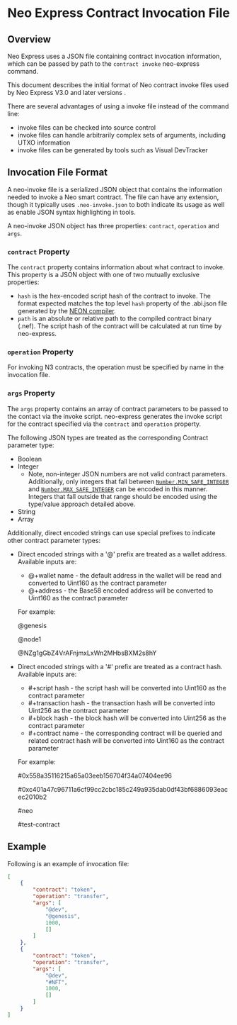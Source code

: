 <!-- markdownlint-enable -->
# Neo Express Contract Invocation File

## Overview

Neo Express uses a JSON file containing contract invocation information, which can be passed by path to the `contract invoke` neo-express command. 

This document describes the initial format of Neo contract invoke files used by Neo Express V3.0 and later versions .

There are several advantages of using a invoke file instead of the command line:

- invoke files can be checked into source control
- invoke files can handle arbitrarily complex sets of arguments, including UTXO information
- invoke files can be generated by tools such as Visual DevTracker

## Invocation File Format

A neo-invoke file is a serialized JSON object that contains the information needed
to invoke a Neo smart contract. The file can have any extension, though it typically
uses `.neo-invoke.json` to both indicate its usage as well as enable JSON syntax
highlighting in tools.

A neo-invoke JSON object has three properties: `contract`, `operation` and `args`.

### `contract` Property

The `contract` property contains information about what contract to invoke. This
property is a JSON object with one of two mutually exclusive properties:

- `hash` is the hex-encoded script hash of the contract to invoke. The format expected
  matches the top level `hash` property of the .abi.json file generated by the [NEON compiler](https://github.com/neo-project/neo-devpack-dotnet).
- `path` is an absolute or relative path to the compiled contract binary (.nef). The script hash of the contract will be calculated at run time by neo-express.

### `operation` Property

For invoking N3 contracts, the operation must be specified by name in the invocation file.

### `args` Property

The `args` property contains an array of contract parameters to be passed to the contact via the invoke script. neo-express generates the invoke script for the contract specified via the `contract` and  `operation` property.

The following JSON types are treated as the corresponding Contract parameter type:

- Boolean
- Integer
  - Note, non-integer JSON numbers are not valid contract parameters. Additionally,
    only integers that fall between [`Number.MIN_SAFE_INTEGER`](https://developer.mozilla.org/en-US/docs/Web/JavaScript/Reference/Global_Objects/Number/MIN_SAFE_INTEGER) and [`Number.MAX_SAFE_INTEGER`](https://developer.mozilla.org/en-US/docs/Web/JavaScript/Reference/Global_Objects/Number/MAX_SAFE_INTEGER)
    can be encoded in this manner. Integers that fall outside that range should be
    encoded using the type/value approach detailed above.
- String
- Array

Additionally, direct encoded strings can use special prefixes to indicate other contract
parameter types:

- Direct encoded strings with a '@' prefix are treated as a wallet address. Available inputs are:

  - @+wallet name - the default address in the wallet will be read and converted to Uint160 as the contract parameter
  - @+address - the Base58 encoded address will be converted to Uint160 as the contract parameter

  For example:

  @genesis 

  @node1

  @NZg1gGbZ4VrAFnjmxLxWn2MHbsBXM2s8hY

- Direct encoded strings with a '#' prefix are treated as a contract hash. Available inputs are:

  - #+script hash - the script hash will be converted into Uint160 as the contract parameter
  - #+transaction hash - the transaction hash will be converted into Uint256 as the contract parameter
  - #+block hash - the block hash will be converted into Uint256 as the contract parameter
  - #+contract name - the corresponding contract will be queried and related contract hash will be converted into Uint160 as the contract parameter

  For example:

  #0x558a35116215a65a03eeb156704f34a07404ee96
  
  #0xc401a47c96711a6cf99cc2cbc185c249a935dab0df43bf6886093eacec2010b2
  
  #neo
  
  #test-contract 
  
## Example

Following is an example of invocation file:

``` json
[
    {
        "contract": "token",
        "operation": "transfer",
        "args": [
            "@dev",
            "@genesis",
            1000,
            []
        ]
    },
    {
        "contract": "token",
        "operation": "transfer",
        "args": [
            "@dev",
            "#NFT",
            1000,
            []
        ]
    }
]
```
